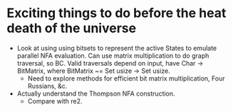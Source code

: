 # Exciting things to do before the heat death of the universe

  * Look at using using bitsets to represent the active States to emulate parallel NFA evaluation.  Can use matrix multiplication to do graph traversal, so BC. Valid traversals depend on input, have Char -> BitMatrix, where BitMatrix ~= Set usize -> Set usize.
    * Need to explore methods for efficient bit matrix multiplication, Four Russians, &c.
  * Actually understand the Thompson NFA construction.
    * Compare with re2.
